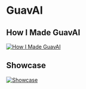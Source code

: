 # GuavAI

## How I Made GuavAI
[![How I Made GuavAI](https://img.youtube.com/vi/iET1GZc9CMI/0.jpg)](https://www.youtube.com/watch?v=iET1GZc9CMI)

## Showcase
[![Showcase](https://img.youtube.com/vi/2FRil0ngyUw/0.jpg)](https://www.youtube.com/watch?v=2FRil0ngyUw)
